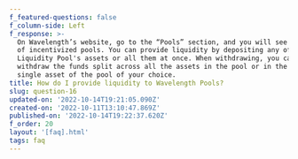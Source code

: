 ```yaml
---
f_featured-questions: false
f_column-side: Left
f_response: >-
  On Wavelength’s website, go to the “Pools” section, and you will see the list
  of incentivized pools. You can provide liquidity by depositing any of the
  Liquidity Pool's assets or all them at once. When withdrawing, you can
  withdraw the funds split across all the assets in the pool or in the form of a
  single asset of the pool of your choice.
title: How do I provide liquidity to Wavelength Pools?
slug: question-16
updated-on: '2022-10-14T19:21:05.090Z'
created-on: '2022-10-11T13:10:47.869Z'
published-on: '2022-10-14T19:22:37.620Z'
f_order: 20
layout: '[faq].html'
tags: faq
---
```



